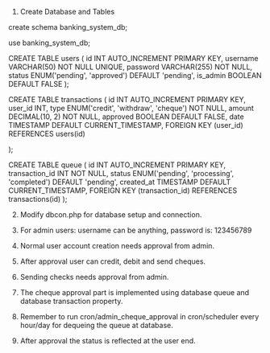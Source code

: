 1. Create Database and Tables

create schema banking_system_db;

use banking_system_db;

CREATE TABLE users (
id INT AUTO_INCREMENT PRIMARY KEY,
username VARCHAR(50) NOT NULL UNIQUE,
password VARCHAR(255) NOT NULL,
status ENUM('pending', 'approved') DEFAULT 'pending',
is_admin BOOLEAN DEFAULT FALSE
);

CREATE TABLE transactions (
id INT AUTO_INCREMENT PRIMARY KEY,
user_id INT,
type ENUM('credit', 'withdraw', 'cheque') NOT NULL,
amount DECIMAL(10, 2) NOT NULL,
approved BOOLEAN DEFAULT FALSE,
date TIMESTAMP DEFAULT CURRENT_TIMESTAMP,
FOREIGN KEY (user_id) REFERENCES users(id)

);

CREATE TABLE queue (
id INT AUTO_INCREMENT PRIMARY KEY,
transaction_id INT NOT NULL,
status ENUM('pending', 'processing', 'completed') DEFAULT 'pending',
created_at TIMESTAMP DEFAULT CURRENT_TIMESTAMP,
FOREIGN KEY (transaction_id) REFERENCES transactions(id)
);

2. Modify dbcon.php for database setup and connection.

3. For admin users: username can be anything, password is: 123456789

4. Normal user account creation needs approval from admin.

5. After approval user can credit, debit and send cheques.

6. Sending checks needs approval from admin.

7. The cheque approval part is implemented using database queue and database transaction property.

8. Remember to run cron/admin_cheque_approval in cron/scheduler every hour/day for dequeing the queue at database.

9. After approval the status is reflected at the user end.
